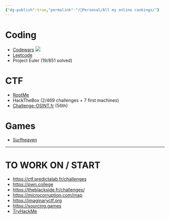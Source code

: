 ```yaml
---
{"dg-publish":true,"permalink":"/👀Personal/All my online rankings/"}
---
```


# Coding
- [Codewars](https://www.codewars.com/users/Shynif) <img src="https://www.codewars.com/users/Shynif/badges/micro">
- [Leetcode](https://leetcode.com/Shynif/)
- Project Euler (19/851 solved)
# CTF
- [RootMe](https://www.root-me.org/Shynif?lang=fr#bf279d8b29572d2c3edfd490e2b16864)
- HackTheBox (2/469 challenges + 7 first machines)
- [Challenge-OSINT.fr](https://ctf.challenge-osint.fr/teams) (56th)
# Games
- [Surfheaven](https://surfheaven.eu/player/317644955)

---
# TO WORK ON / START
- https://ctf.predictalab.fr/challenges
- https://pwn.college
- https://theblackside.fr/challenges/
- https://microcorruption.com/map
- https://imaginaryctf.org
- https://sourcing.games
- [TryHackMe](https://tryhackme.com/profile)